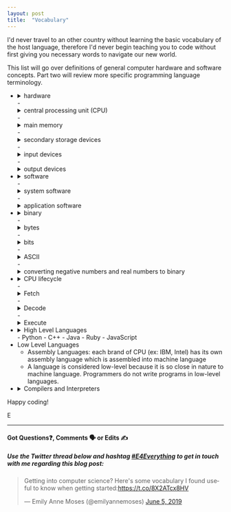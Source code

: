 ```yaml
---
layout: post
title:  "Vocabulary"
---
```


I'd never travel to an other country without learning the basic vocabulary of the host language, therefore I'd never begin teaching you to code without first giving you necessary words to navigate our new world.

This list will go over definitions of general computer hardware and software concepts. Part two will review more specific programming language terminology.

-   <details>
    <summary>hardware</summary>
    <br>
    All of the physical devices or components that a computer is made of. This includes the CPU, main memory and secondary storage devices.
    <br><br>
    </details>
    - <details>
        <summary>central processing unit (CPU)</summary>
        <br>
        The Central Processing Unit is the part of a computer that actually runs programs. It's the most important component in a computer; without it, your computer could not run software.
        <br><br>
        CPUs are small chips known as <i>microprocessors</i>.
        <br><br>
        </details>
    - <details>
        <summary>main memory</summary>
        <br>
         The main memory is where the computer stores a program while the program is runnig, along with the data that the pogram is working with. This is refered to as RAM, or random access memory.
         <br><br>
         The CPU is able to quickly access data stored at any random location in RAM. RAM is volitile; it is only used for temporary storage. When the computer is turned off, the contents of RAM are erased.
        <br><br>
        </details>
    - <details>
        <summary>secondary storage devices</summary>
        <br>
        This type of memory holds data in your computer for long periods of time, even when there is no power to the computer. The disk drive is a common type of secondary storage. Another popular secondary storage drive is the solid state drive. External hard drives can be used as secondary storage devices as well - this includes USB (thumb) drives.
        <br><br>
        </details>
    - <details>
        <summary>input devices</summary>
        <br>
        A device that collects user input such as your computers keyboard or mouse.
        <br><br>
        </details>
    - <details>
        <summary>output devices</summary>
        <br>
        A device that produces output for the user, such as speakers, printers or monitors.
        <br><br>
        </details>
- <details>
    <summary>software</summary>
    <br>
    Everything a computer does depends on the software installed on that computer. A computer cannot do anything without software. Generally, there are to categories of software: system software and application software.
    <br><br>
    </details>
    - <details>
        <summary>system software</summary>
        <br>
        Operating systems such as Windows 10 or OSX are examples of system software. It's the most fundamental set of programs on a computer which controls the internal operations of the computer's hardware and manages all of the devices connected to the computer.
        <br><br>
        Utility programs perform a specialized task for the computer, such as a virus scanner.
        <br>
        Software development tools refer to specific programs that programmers use to create, modify and test software.
        <br><br>
        </details>
    - <details>
        <summary>application software</summary>
        <br>
        These are programs that users spend most of their time running. These include Microsoft Word, Pages, web browsers such as Chrome and installed game programs.
        <br><br>
        </details>
- <details>
    <summary>binary</summary>
    <br>
    Every computer stores data using binary - a sequence of 0s and 1s.
    <br><br>
    The only language a computer understands is machine language, so every programming language has to be eventually reduced to 0s and 1s for a computer to execute its instructions.
    <br><br>
    </details>
    - <details>
        <summary>bytes</summary>
        <br>
        Memory within your computer is divided into small storage locations called bytes. One byte can store one letter of the alphabet, or one small number. Todays computers have billions of bytes of memory.
        <br><br>
        When a piece of data is stored in a byte, the computer sets the eight bits to an on/off (1/0) pattern that represents the data.
        <br><br>
        </details>
    - <details>
        <summary>bits</summary>
        <br>
        Bits represent a binary digit. 8 bits are equal to 1 byte.
        <br><br>
        A binary number looks something like this:
        10011101 - there are eight columns and in each column is a 0 or a 1. Each column has a numerical value that we can use to calculate what integer it is.
        <br><br>
        128 | 64 &nbsp;| 32 &nbsp;| 16 &nbsp;&nbsp;|&nbsp; 8 &nbsp;|&nbsp; 4 &nbsp;| 2 &nbsp;| 1<br>
        &nbsp;1&nbsp;&nbsp;&nbsp;&nbsp;|&nbsp;&nbsp;0&nbsp;&nbsp;&nbsp;|&nbsp;&nbsp;0&nbsp;&nbsp;&nbsp;|&nbsp;&nbsp;&nbsp;1&nbsp;&nbsp;&nbsp;|&nbsp;1&nbsp;&nbsp;&nbsp;|&nbsp;1&nbsp;&nbsp;&nbsp;|&nbsp;0&nbsp;&nbsp;|&nbsp;1
          <hr>
          To know what number this is, we need to add all of the numbers that are corresponding to "1" values.
          <br>
          <pre>128 + 16 + 8 + 4 + 1 = 157</pre>
          Therefore <pre>10011101</pre> is equal to <pre>157</pre>
        <br><br>
        </details>
    - <details>
        <summary>ASCII</summary>
        <br>
        ASCII stands for the American Standard Code for Information Interchange. It is a set of 128 numeric codes that represent the English letters, punctuation marks and other characters. The ASCII code for uppercase A is 65. So, when you type an uppercase A on your computer keyboard, the number 65 is stored in memory as binary number 01000001.
        <br><br>
        In order to know which code is assigned to which character, there are plenty of charts online you can refer to. Simply Google "ASCII Table"
        <br><br>
        </details>
    - <details>
        <summary>converting negative numbers and real numbers to binary</summary>
        <br>
        Negative numbers and real numbers (such as 3.14159) cannot be represented using the simple binary numbering technique.
        <br><br>
        Computers use encoding schemes along with the binary numbering system. Negative numbers are encoded using a technique known as <i>two's complement</i> and real numbers are encoded in <i>floating point notation</i>. Since these are used to convert these numbers to binary format, software developers have to account for floating point number precision problems in their programs.
        <br><br>
        </details>
- <details>
    <summary>CPU lifecycle</summary>
    <br>
    Known as the <i>fetch-decode-execute cycle</i>, the lifecycle begins when the CPU executes instructions in a software program and it repeats these steps for each instruction in the software pogram.
    <br><br>
    </details>
    - <details>
        <summary>Fetch</summary>
        <br>
        The first step is to fetch, or read, the next instructino from memory into the CPU.
        <br><br>
        </details>
    - <details>
        <summary>Decode</summary>
        <br>
        In this step the CPU decodes the instruction that was just fetched from memory, to determine which operation it should perform.
        <br><br>
        </details>
    - <details>
        <summary>Execute</summary>
        <br>
        The last step in the cycle is to execute, or perform, the operation.
        <br><br>
        </details>
- <details>
    <summary>High Level Languages</summary>
    <br>
    High level programming languages are the languages we use most often today to write software programs. The following list are some of the most popular today.
    <br><br>
    </details>
    - Python
    - C++
    - Java
    - Ruby
    - JavaScript
- Low Level Languages
    - Assembly Languages: each brand of CPU (ex: IBM, Intel) has its own assembly language which is assembled into machine language
    - A language is considered low-level because it is so close in nature to machine language. Programmers do not write programs in low-level languages.
- <details>
    <summary>Compilers and Interpreters</summary>
    <br>
        Because the CPU understands only machine language instructions, programs that are written in high level languages must be translated into machine language. Depending on the language, a compiler or an interpreter is necessary to make the translation.
        <br><br>
        A <i>compiler</i> translates a high level language into a separate machine language program or file, that file can then be executed.
        <br><br>
        An <i>interpreter</i> translates and executes high-level code and the conversion to machine language occurs "behind the scenes" as the program is being executed.
    <br><br>
    </details>

Happy coding!

E
<hr>
<h4>Got Questions❓, Comments 🗣 or Edits ✍</h4>
<h5>Use the Twitter thread below and hashtag <a href="https://twitter.com/hashtag/e4everything?f=tweets&vertical=default&lang=en" target="_blank">#E4Everything</a> to get in touch with me regarding this blog post:</h5>

<blockquote class="twitter-tweet" data-lang="en"><p lang="en" dir="ltr">Getting into computer science? Here&#39;s some vocabulary I found useful to know when getting started:<a href="https://t.co/8X2ATcx8HV">https://t.co/8X2ATcx8HV</a></p>&mdash; Emily Anne Moses (@emilyannemoses) <a href="https://twitter.com/emilyannemoses/status/1136357101767417856?ref_src=twsrc%5Etfw">June 5, 2019</a></blockquote>
<script async src="https://platform.twitter.com/widgets.js" charset="utf-8"></script>